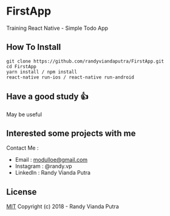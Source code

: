 # FirstApp
Training React Native - Simple Todo App

## How To Install
```
git clone https://github.com/randyviandaputra/FirstApp.git
cd FirstApp
yarn install / npm install
react-native run-ios / react-native run-android
```

## Have a good study :+1:
May be useful

## Interested some projects with me
Contact Me :
- Email : modulloe@gmail.com
- Instagram : @randy.vp
- LinkedIn : Randy Vianda Putra

## License
[MIT](http://opensource.org/licenses/MIT)
Copyright (c) 2018 - Randy Vianda Putra

